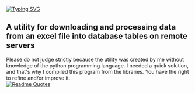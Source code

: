 [![Typing SVG](https://readme-typing-svg.herokuapp.com?color=%2336BCF7&lines=This+is+Excel+-+to+-+DB+integrator)](https://git.io/typing-svg)</br>
## A utility for downloading and processing data from an excel file into database tables on remote servers
Please do not judge strictly because the utility was created by me without knowledge
of the python programming language.
I needed a quick solution, and that's why I compiled this program from the libraries.
You have the right to refine and/or improve it.</br>
[![Readme Quotes](https://quotes-github-readme.vercel.app/api?type=horizontal&theme=dark)](https://github.com/piyushsuthar/github-readme-quotes)</br>
